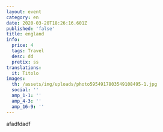 ```yaml
---
layout: event
category: en
date: 2020-03-20T18:26:16.601Z
published: 'false'
title: england
info:
  price: 4
  tags: Travel
  desc: dd
  pretix: ss
translations:
  it: Titolo
images:
  th: /assets/img/uploads/photo5954917803549108495-1.jpg
  social: ''
  amp_1-1: ''
  amp_4-3: ''
  amp_16-9: ''
---
```

afadfdadf